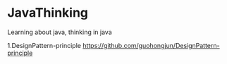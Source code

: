 # JavaThinking
Learning about java, thinking in java


1.DesignPattern-principle
https://github.com/guohongjun/DesignPattern-principle
